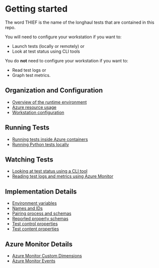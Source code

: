 # Getting started

The word THIEF is the name of the longhaul tests that are contained in this repo.


You will need to configure your workstation if you want to:
* Launch tests (locally or remotely) or
* Look at test status using CLI tools

You do **not** need to configure your workstation if you want to:
* Read test logs or
* Graph test metrics.

## Organization and Configuration
* [Overview of the runtime environment](./runtime.md)
* [Azure resource usage](./azure-resources.md)
* [Workstation configuration](./setting-up-your-thief-environment.md)

## Running Tests
* [Running tests inside Azure containers](./launching-remote-tests.md)
* [Running Python tests locally](./running-python-locally.md)

## Watching Tests
* [Looking at test status using a CLI tool](./cli-tools.md)
* [Reading test logs and metrics using Azure Monitor](./kusto-examples.md)

## Implementation Details
* [Environment variables](./environment-variables.md)
* [Names and IDs](./names-and-ids.md)
* [Pairing process and schemas](./pairing.md)
* [Reported property schemas](./reported-properties.md)
* [Test control properties](./test-control.md)
* [Test content properties](./test-content.md)

## Azure Monitor Details
* [Azure Monitor Custom Dimensions](./azure-monitor-custom-dimensions.md)
* [Azure Monitor Events](./azure-monitor-events.md)

